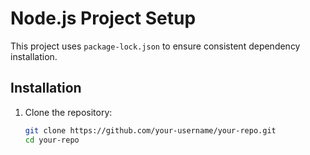 # Node.js Project Setup  

This project uses `package-lock.json` to ensure consistent dependency installation.  

## Installation  

1. Clone the repository:  
   ```bash
   git clone https://github.com/your-username/your-repo.git
   cd your-repo
